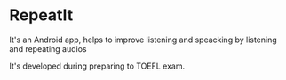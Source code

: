 # RepeatIt

It's an Android app, 
helps to improve listening and speacking 
by listening and repeating audios


It's developed during preparing to TOEFL exam.
